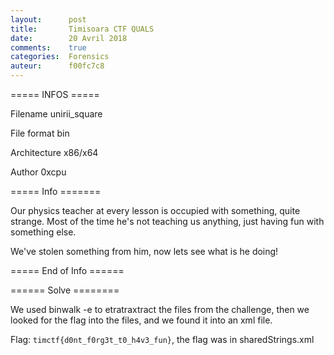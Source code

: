 ```yaml
---
layout:      post
title:       Timisoara CTF QUALS
date:        20 Avril 2018
comments:    true
categories:  Forensics
auteur:      f00fc7c8
---
```


===== INFOS ===== 

Filename                 unirii_square

File format              bin

Architecture             x86/x64

Author                   0xcpu 

===== Info =======

 Our physics teacher at every lesson is occupied with something, quite strange.
Most of the time he's not teaching us anything, just having fun with something else.

We've stolen something from him, now lets see what is he doing!

===== End of Info ======


====== Solve ========

We used binwalk -e to etratraxtract the files from the challenge, then we looked for the flag into the files, and we found it into an xml file.

Flag: ```timctf{d0nt_f0rg3t_t0_h4v3_fun}```, the flag was in sharedStrings.xml
